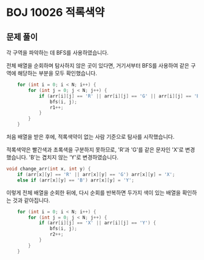 # BOJ 10026 적록색약

## 문제 풀이
각 구역을 파악하는 데 BFS를 사용하였습니다. 

전체 배열을 순회하며 탐사하지 않은 곳이 있다면, 거기서부터 BFS를 사용하여 같은 구역에 해당하는 부분을 모두 확인했습니다.

```C++
    for (int i = 0; i < N; i++) {
        for (int j = 0; j < N; j++) {
            if (arr[i][j] == 'R' || arr[i][j] == 'G' || arr[i][j] == 'B') {     
                bfs(i, j); 
                r1++; 
            }
        }
    }
```

처음 배열을 받은 후에, 적록색약이 없는 사람 기준으로 탐사를 시작했습니다.

적록색약은 빨간색과 초록색을 구분하지 못하므로, 'R'과 'G'를 같은 문자인 'X'로 변경했습니다. 'B'는 겹치지 않는 'Y'로 변경하였습니다.

```C++
void change_arr(int x, int y) {
    if (arr[x][y] == 'R' || arr[x][y] == 'G') arr[x][y] = 'X';
    else if (arr[x][y] == 'B') arr[x][y] = 'Y';
```

이렇게 전체 배열을 순회한 뒤에, 다시 순회를 반복하면 두가지 색이 있는 배열을 확인하는 것과 같아집니다.

```C++
    for (int i = 0; i < N; i++) {
        for (int j = 0; j < N; j++) {
            if (arr[i][j] == 'X' || arr[i][j] == 'Y') { 
                bfs(i, j); 
                r2++; 
            }
        }
    }
```
